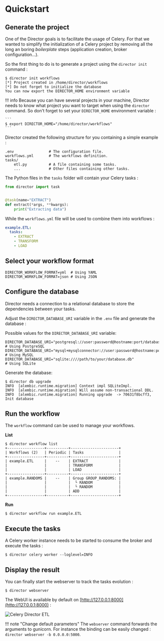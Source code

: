 # Quickstart

## Generate the project

One of the Director goals is to facilitate the usage of Celery. For that we wanted to
simplify the initialization of a Celery project by removing all the long an boring
*boilerplate* steps (application creation, broker configuration...).

So the first thing to do is to generate a project using the `director init` command :

```text
$ director init workflows
[*] Project created in /home/director/workflows
[*] Do not forget to initialize the database
You can now export the DIRECTOR_HOME environment variable
```

!!! info
    Because you can have several projects in your machine, Director needs to know what
    project you want to target when using the `director` command. So don't forget to
    set your `DIRECTOR_HOME` environment variable :

    ```
    $ export DIRECTOR_HOME="/home/director/workflows"
    ```

Director created the following structure for you containing a simple example :

```
.env                # The configuration file.
workflows.yml       # The workflows definition.
tasks/
    etl.py          # A file containing some tasks.
    ...             # Other files containing other tasks.
```

The Python files in the `tasks` folder will contain your Celery tasks :

```python
from director import task


@task(name="EXTRACT")
def extract(*args, **kwargs):
    print("Extracting data")
```

While the `workflows.yml` file will be used to combine them into workflows :

```yaml
example.ETL:
  tasks:
    - EXTRACT
    - TRANSFORM
    - LOAD
```

## Select your workflow format

```shell
DIRECTOR_WORKFLOW_FORMAT=yml  # Using YAML
DIRECTOR_WORKFLOW_FORMAT=json # Using JSON
```

## Configure the database

Director needs a connection to a relational database to store the dependencies
between your tasks.

Adjust the `DIRECTOR_DATABASE_URI` variable in the `.env` file and generate the database :

Possible values for the `DIRECTOR_DATABASE_URI` variable:
```shell
DIRECTOR_DATABASE_URI="postgresql://user:password@hostname:port/database"           # Using PostgreSQL
DIRECTOR_DATABASE_URI="mysql+mysqlconnector://user:password@hostname:port/database" # Using MySQL
DIRECTOR_DATABASE_URI="sqlite:////path/to/your/database.db"                         # Using SQLite
```

Generate the database:
```
$ director db upgrade
INFO  [alembic.runtime.migration] Context impl SQLiteImpl.
INFO  [alembic.runtime.migration] Will assume non-transactional DDL.
INFO  [alembic.runtime.migration] Running upgrade  -> 70631f8bcff3, Init database
```

## Run the workflow

The `workflow` command can be used to manage your workflows.

**List**

```
$ director workflow list
+-----------------+----------+----------------------+
| Workflows (2)   | Periodic | Tasks                |
+-----------------+----------+----------------------+
| example.ETL     |    --    | EXTRACT              |
|                 |          | TRANSFORM            |
|                 |          | LOAD                 |
+-----------------+----------+----------------------+
| example.RANDOMS |    --    | Group GROUP_RANDOMS: |
|                 |          |  └ RANDOM            |
|                 |          |  └ RANDOM            |
|                 |          | ADD                  |
+-----------------+----------+----------------------+
```

**Run**

```
$ director workflow run example.ETL
```

## Execute the tasks

A Celery worker instance needs to be started to consume the broker and execute the tasks :

```
$ director celery worker --loglevel=INFO
```

## Display the result

You can finally start the webserver to track the tasks evolution :

```
$ director webserver
```

The WebUI is available by default on [http://127.0.0.1:8000](http://127.0.0.1:8000) :

![Celery Director ETL](img/etl.png)

!!! note "Change default parameters"
    The `webserver` command forwards the arguments to gunicorn. For instance the
    binding can be easily changed : `director webserver -b 0.0.0.0:5000`.
